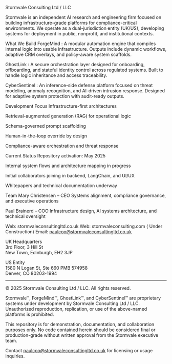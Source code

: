 Stormvale Consulting Ltd / LLC

Stormvale is an independent AI research and engineering firm focused on building infrastructure-grade platforms for compliance-critical environments. We operate as a dual-jurisdiction entity (UK/US), developing systems for deployment in public, nonprofit, and institutional contexts.

What We Build
ForgeMind :
A modular automation engine that compiles internal logic into usable infrastructure. Outputs include dynamic workflows, adaptive CRM overlays, and policy-aware system scaffolds.

GhostLink :
A secure orchestration layer designed for onboarding, offboarding, and stateful identity control across regulated systems. Built to handle logic inheritance and access traceability.

CyberSentinel :
An inference-side defense platform focused on threat modeling, anomaly recognition, and AI-driven intrusion response. Designed for adaptive system protection with audit-ready outputs.

Development Focus
Infrastructure-first architectures

Retrieval-augmented generation (RAG) for operational logic

Schema-governed prompt scaffolding

Human-in-the-loop override by design

Compliance-aware orchestration and threat response

Current Status
Repository activation: May 2025

Internal system flows and architecture mapping in progress

Initial collaborators joining in backend, LangChain, and UI/UX

Whitepapers and technical documentation underway

Team
Mary Christensen – CEO
Systems alignment, compliance governance, and executive operations

Paul Brainerd – COO
Infrastructure design, AI systems architecture, and technical oversight

Web: stormvaleconsultingltd.co.uk
Web: stormvaleconsulting.com ( Under Construction)
Email: paulcoo@stormvaleconsultingltd.co.uk

UK Headquarters  
3rd Floor, 3 Hill St  
New Town, Edinburgh, EH2 3JP  

US Entity  
1580 N Logan St, Ste 660 PMB 574958  
Denver, CO 80203-1994  


---

© 2025 Stormvale Consulting Ltd / LLC. All rights reserved.

Stormvale™, ForgeMind™, GhostLink™, and CyberSentinel™ are proprietary systems under development by Stormvale Consulting Ltd / LLC. Unauthorized reproduction, replication, or use of the above-named platforms is prohibited.

This repository is for demonstration, documentation, and collaboration purposes only. No code contained herein should be considered final or production-grade without written approval from the Stormvale executive team.

Contact paulcoo@stormvaleconsultingltd.co.uk for licensing or usage inquiries.
